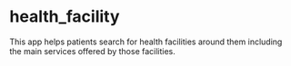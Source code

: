 # health_facility

This app helps patients search for health facilities around them including the main services offered by those facilities.
